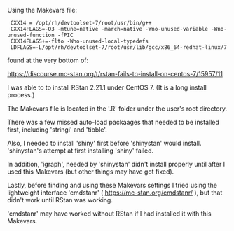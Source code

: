 Using the Makevars file:
       
     CXX14 = /opt/rh/devtoolset-7/root/usr/bin/g++
     CXX14FLAGS=-O3 -mtune=native -march=native -Wno-unused-variable -Wno-unused-function -fPIC
     CXX14FLAGS+=-flto -Wno-unused-local-typedefs
     LDFLAGS=-L/opt/rh/devtoolset-7/root/usr/lib/gcc/x86_64-redhat-linux/7
     
found at the very bottom of:

https://discourse.mc-stan.org/t/rstan-fails-to-install-on-centos-7/15957/11

I was able to to install RStan 2.21.1 under CentOS 7. (It is a long install process.)

The Makevars file is located in the '.R' folder under the user's root directory.

There was a few missed auto-load packaages that needed to be installed first, including 'stringi' and 'tibble'.

Also, I needed to install 'shiny' first before 'shinystan' would install. 'shinystan's attempt at first installing 'shiny' failed. 

In addition, 'igraph', needed by 'shinystan' didn't install properly until after I used this Makevars (but other things may have got fixed).

Lastly, before finding and using these Makevars settings I tried using the lightweight interface 'cmdstanr' ( https://mc-stan.org/cmdstanr/ ), but that didn't work until RStan was working.

'cmdstanr' may have worked without RStan if I had installed it with this Makevars.



